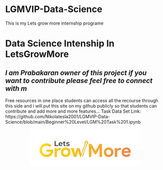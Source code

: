 # LGMVIP-Data-Science
This is my Lets grow more internship programe
<h1 class="code-line" data-line-start=0 data-line-end=1 ><a id="Data Science Intenship In LetsGrowMore"></a>Data Science Intenship In LetsGrowMore</h1>
<h2 class="code-line" data-line-start=1 data-line-end=2 ><a id="_I_am_Prabakaran_owner_of_this_project_if_you_want_to_contribute_please_feel_free_to_connect_with_m__1"></a><em>I am Prabakaran owner of this project if you want to contribute please feel free to connect with m</em></h2>
<p class="has-line-data" data-line-start="2" data-line-end="3">Free resources in one place students can access all the recourse through this side and i will put this site on my github publicly so that students can contribute and add more and more features… Task Data Set Link: https://github.com/Nikolatesla2001/LGMVIP-Data-Science/blob/main/Beginner%20Level/LGM%20Task%201.ipynb</p>
<p align="center">
  <img src="https://github.com/Nikolatesla2001/LGMVIP-Data-Science/blob/main/cropped-growmore-removebg-preview.png" width="350" alt="accessibility text">
</p>


